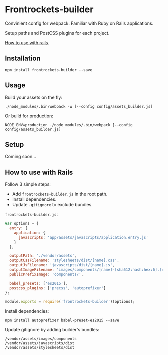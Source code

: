 # Frontrockets-builder

Convinient config for webpack. Familiar with Ruby on Rails applications.

Setup paths and PostCSS plugins for each project.

[How to use with rails](#how-to-use-with-rails).

## Installation

```
npm install frontrockets-builder --save
```

## Usage

Build your assets on the fly:

```
./node_modules/.bin/webpack -w [--config config/assets_builder.js]
```

Or build for production:

```
NODE_ENV=production ./node_modules/.bin/webpack [--config config/assets_builder.js]
```

## Setup

Coming soon...

## How to use with Rails

Follow 3 simple steps:

* Add `frontrockets-builder.js` in the root path.
* Install dependencies.
* Update `.gitignore` to exclude bundles.

`frontrockets-builder.js`:
```js
var options = {
  entry: {
    application: {
      javascripts: 'app/assets/javascripts/application.entry.js'
    }
  },

  outputPath: './vendor/assets',
  outputCssFilename: 'stylesheets/dist/[name].css',
  outputJsFilename: 'javascripts/dist/[name].js',
  outputImageFilename: 'images/components/[name]-[sha512:hash:hex:6].[ext]',
  publicPrefixImage: 'components/',

  babel_presets: ['es2015'],
  postcss_plugins: ['precss', 'autoprefixer']
};

module.exports = require('frontrockets-builder')(options);

```

Install dependencies:
```
npm install autoprefixer babel-preset-es2015 --save
```

Update gitignore by adding builder's bundles:
```
/vendor/assets/images/components
/vendor/assets/javascripts/dist
/vendor/assets/stylesheets/dist
```
